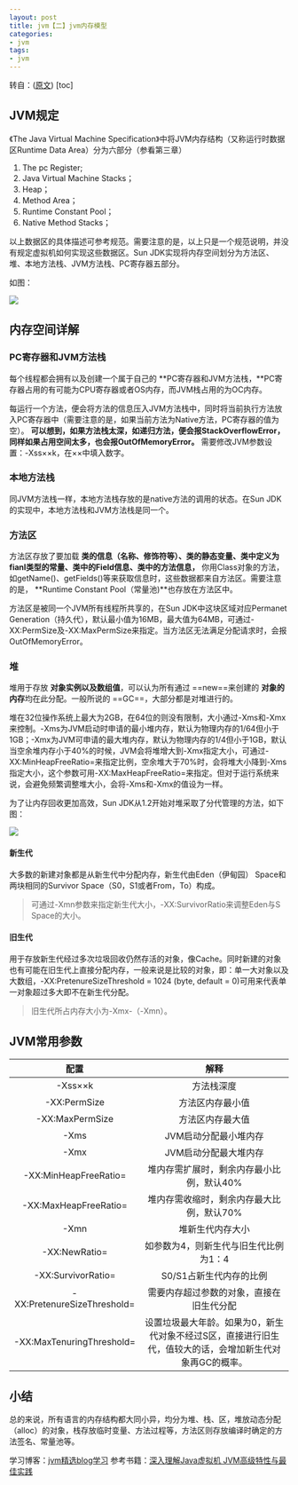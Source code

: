 ```yaml
---
layout: post
title: jvm【二】jvm内存模型
categories:
- jvm
tags:
- jvm
---
```

转自：([原文](http://hongweiyi.com/2012/02/jvm-structure/))
[toc]
## JVM规定
《The Java Virtual Machine Specification》中将JVM内存结构（又称运行时数据区Runtime Data Area）分为六部分（参看第三章）

1. The pc Register;
2. Java Virtual Machine Stacks；
3. Heap；
4. Method Area；
5. Runtime Constant Pool；
6. Native Method Stacks；

以上数据区的具体描述可参考规范。需要注意的是，以上只是一个规范说明，并没有规定虚拟机如何实现这些数据区。Sun JDK实现将内存空间划分为方法区、堆、本地方法栈、JVM方法栈、PC寄存器五部分。

如图：

<img src="http://www.hongweiyi.com/wp-content/uploads/2012/02/clip_image0026_thumb.jpg"></img>

## 内存空间详解
### PC寄存器和JVM方法栈
每个线程都会拥有以及创建一个属于自己的 **PC寄存器和JVM方法栈，**PC寄存器占用的有可能为CPU寄存器或者OS内存，而JVM栈占用的为OC内存。

每运行一个方法，便会将方法的信息压入JVM方法栈中，同时将当前执行方法放入PC寄存器中（需要注意的是，如果当前方法为Native方法，PC寄存器的值为空）。 **可以想到，如果方法栈太深，如递归方法，便会报StackOverflowError，同样如果占用空间太多，也会报OutOfMemoryError。** 需要修改JVM参数设置：-Xss××k，在××中填入数字。
### 本地方法栈

同JVM方法栈一样，本地方法栈存放的是native方法的调用的状态。在Sun JDK的实现中，本地方法栈和JVM方法栈是同一个。

### 方法区
方法区存放了要加载 **类的信息（名称、修饰符等）、类的静态变量、类中定义为fianl类型的常量、类中的Field信息、类中的方法信息，** 你用Class对象的方法，如getName()、getFields()等来获取信息时，这些数据都来自方法区。需要注意的是， **Runtime Constant Pool（常量池)**也存放在方法区中。

方法区是被同一个JVM所有线程所共享的，在Sun JDK中这块区域对应Permanet Generation（持久代），默认最小值为16MB，最大值为64MB，可通过-XX:PermSize及-XX:MaxPermSize来指定。当方法区无法满足分配请求时，会报OutOfMemoryError。

### 堆
堆用于存放 **对象实例以及数组值**，可以认为所有通过 ==new==来创建的 **对象的内存**均在此分配。一般所说的 ==GC==，大部分都是对堆进行的。

堆在32位操作系统上最大为2GB，在64位的则没有限制，大小通过-Xms和-Xmx来控制。-Xms为JVM启动时申请的最小堆内存，默认为物理内存的1/64但小于1GB；-Xmx为JVM可申请的最大堆内存，默认为物理内存的1/4但小于1GB，默认当空余堆内存小于40%的时候，JVM会将堆增大到-Xmx指定大小，可通过-XX:MinHeapFreeRatio=来指定比例，空余堆大于70%时，会将堆大小降到-Xms指定大小，这个参数可用-XX:MaxHeapFreeRatio=来指定。但对于运行系统来说，会避免频繁调整堆大小，会将-Xms和-Xmx的值设为一样。

为了让内存回收更加高效，Sun JDK从1.2开始对堆采取了分代管理的方法，如下图：

<img src="http://www.hongweiyi.com/wp-content/uploads/2012/02/clip_image0046.jpg"></img>
#### 新生代

大多数的新建对象都是从新生代中分配内存，新生代由Eden（伊甸园） Space和两块相同的Survivor Space（S0，S1或者From，To）构成。

>可通过-Xmn参数来指定新生代大小，-XX:SurvivorRatio来调整Eden与S Space的大小。

#### 旧生代

用于存放新生代经过多次垃圾回收仍然存活的对象，像Cache。同时新建的对象也有可能在旧生代上直接分配内存，一般来说是比较的对象，即：单一大对象以及大数组，-XX:PretenureSizeThreshold = 1024 (byte, default = 0)可用来代表单一对象超过多大即不在新生代分配。

>旧生代所占内存大小为-Xmx-（-Xmn）。

## JVM常用参数

|配置|解释|
| :---: | :---: |
|-Xss××k|方法栈深度|
|-XX:PermSize|方法区内存最小值|
|-XX:MaxPermSize|方法区内存最大值|
|-Xms|JVM启动分配最小堆内存|
|-Xmx|JVM启动分配最大堆内存|
|-XX:MinHeapFreeRatio=|堆内存需扩展时，剩余内存最小比例，默认40%|
|-XX:MaxHeapFreeRatio=|堆内存需收缩时，剩余内存最大比例，默认70%|
|-Xmn|堆新生代内存大小|
|-XX:NewRatio=|如参数为4，则新生代与旧生代比例为1：4|
|-XX:SurvivorRatio=|S0/S1占新生代内存的比例|
|-XX:PretenureSizeThreshold=|需要内存超过参数的对象，直接在旧生代分配|
|-XX:MaxTenuringThreshold=|设置垃圾最大年龄。如果为0，新生代对象不经过S区，直接进行旧生代，值较大的话，会增加新生代对象再GC的概率。|

## 小结

总的来说，所有语言的内存结构都大同小异，均分为堆、栈、区，堆放动态分配（alloc）的对象，栈存放临时变量、方法过程等，方法区则存放编译时确定的方法签名、常量池等。

学习博客：[jvm精选blog学习](http://hongweiyi.com/2012/02/jvm-structure/)
参考书籍：[深入理解Java虚拟机 JVM高级特性与最佳实践](http://www.linuxidc.com/Linux/2014-09/106869.htm)


